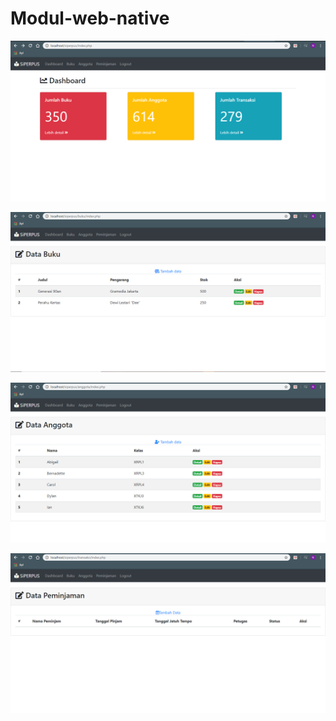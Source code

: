 # Modul-web-native

![Alt Text](https://github.com/necha28/Modul-web-native/blob/master/dashboard.PNG)

![Alt Text](https://github.com/necha28/Modul-web-native/blob/master/databuku.PNG)

![Alt Text](https://github.com/necha28/Modul-web-native/blob/master/dataanggota.PNG)

![Alt Text](https://github.com/necha28/Modul-web-native/blob/master/datapeminjaman.PNG)
